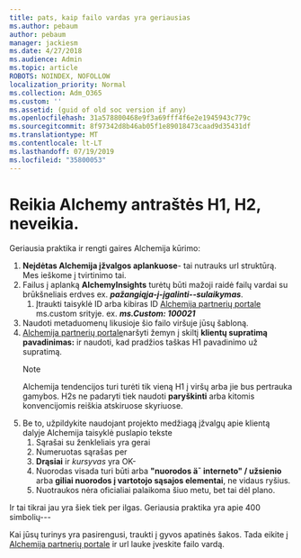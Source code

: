 ```yaml
---
title: pats, kaip failo vardas yra geriausias
ms.author: pebaum
author: pebaum
manager: jackiesm
ms.date: 4/27/2018
ms.audience: Admin
ms.topic: article
ROBOTS: NOINDEX, NOFOLLOW
localization_priority: Normal
ms.collection: Adm_O365
ms.custom: ''
ms.assetid: (guid of old soc version if any)
ms.openlocfilehash: 31a578800468e9f3a69fff4f6e2e1945943c779c
ms.sourcegitcommit: 8f97342d8b46ab05f1e89018473caad9d35431df
ms.translationtype: MT
ms.contentlocale: lt-LT
ms.lasthandoff: 07/19/2019
ms.locfileid: "35800053"
---
```

# <a name="required-alchemy-header-h1-h2s-dont-work"></a>Reikia Alchemy antraštės H1, H2, neveikia.
Geriausia praktika ir rengti gaires Alchemija kūrimo:

1. **Neįdėtas Alchemija įžvalgos aplankuose**- tai nutrauks url struktūrą. Mes ieškome į tvirtinimo tai.
1. Failus į aplanką **AlchemyInsights** turėtų būti mažoji raidė failų vardai su brūkšneliais erdves ex. ***pažangiąja-į-įgalinti--sulaikymas***.
    1. Įtraukti taisyklė ID arba kibiras ID [Alchemija partnerių portale](https://alchemyportal.azurewebsites.net) ms.custom srityje. ex. ***ms.Custom: 100021***
1. Naudoti metaduomenų likusioje šio failo viršuje jūsų šabloną.
1. [Alchemija partnerių portale](https://alchemyportal.azurewebsites.net)naršyti žemyn į skiltį **klientų supratimą pavadinimas:** ir naudoti, kad pradžios taškas H1 pavadinimo už supratimą. 
    > [!NOTE]
    > Alchemija tendencijos turi turėti tik vieną H1 į viršų arba jie bus pertrauka gamybos. H2s ne padaryti tiek naudoti **paryškinti** arba kitomis konvencijomis reiškia atskiruose skyriuose.
1. Be to, užpildykite naudojant projekto medžiagą įžvalgų apie klientą dalyje Alchemija taisyklė puslapio tekste
    1. Sąrašai su ženkleliais yra gerai
    1. Numeruotas sąrašas per
    1. **Drąsiai** ir *kursyvas* yra OK-
    1. Nuorodas visada turi būti arba **"nuorodos ä¯ interneto" / užsienio** arba **giliai nuorodos į vartotojo sąsajos elementai**, ne vidaus ryšius.
    1. Nuotraukos nėra oficialiai palaikoma šiuo metu, bet tai dėl plano.

Ir tai tikrai jau yra šiek tiek per ilgas. Geriausia praktika yra apie 400 simbolių---

Kai jūsų turinys yra pasirengusi, traukti į gyvos apatinės šakos. Tada eikite į [Alchemija partnerių portale](https://alchemyportal.azurewebsites.net) ir url lauke įveskite failo vardą. 